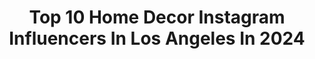 ---
title: Top 10 Home Decor Instagram Influencers In Los Angeles In 2024
description: >-
  Find top home decor Instagram influencers in Los Angeles in 2024. Most popular hashtags: #homedecor #losangeles #interiordesign #architecture.
platform: Instagram
hits: 173
text_top: Discover the top-rated Instagram accounts on inBeat.
text_bottom: inBeat holds 173 Instagram influencers like this in Los Angeles, United States for you to contact.
profiles:
  - username: "tommy.lei"
    fullname: >-
      Tommy Lei
    bio: >-
      Fine artist meets fine design. @cansoninfinity ambassador. Subscribe to collect below⤵️
    location: "United States"
    followers: 31546
    engagement: 86
    commentsToLikes: 0.082631
    id: ck0vv2eran87t0i19efvbvmfq
    verified: true
    hashtags: "#fineart, #cansoninfinity, #artist, #tommyleistudio"
  - username: "hardstark"
    fullname: >-
      Georgia Hardstark
    bio: >-
      I’m half of @MyFavoriteMurder podcast, memoir Stay Sexy & Don’t Get Murdered, & @exactlyright podcast network. Totally obsessed w/ @ElvisAndMimiAndDot
    location: "United States"
    followers: 585273
    engagement: 1335
    commentsToLikes: 0.021657
    id: ck0vxpvy704hx0i19go3itzm4
    verified: true
    hashtags: "#elvisthesiamese, #tbt, #ourgirlcookie, #hardstarking"
  - username: "hollyhatchsells"
    fullname: >-
      Holly Hatch
    bio: >-
      Selling ~ Calabasas, Malibu, Westlake Village, Ventura, OC CEO @hollyandchrisluxuryhomes DRE ~01244574 Work with the TEAM ⬇️
    location: "United States"
    followers: 10547
    engagement: 84
    commentsToLikes: 0.271323
    id: ckpf4pbsf0rt10j23wpa4uv4t
    verified: false
    hashtags: "#relax, #swim, #hollyandchrisluxurygroup, #luxury"
  - username: "nicholasparkerr"
    fullname: >-
      Nico Parker
    bio: >-
      
    location: "United States"
    followers: 4477
    engagement: 1385
    commentsToLikes: 0.083625
    id: ck14l2suesk8f0i19eyxdwdw7
    verified: false
    hashtags: "#realestate, #mansiongoals, #calabasasrealestate, #thousandoaks"
  - username: "yummertime"
    fullname: >-
      Yummertime®
    bio: >-
      husbands renovating our dream home in LA ✨ design • beauty • food • life by Brock + Chris Lin
    location: "United States"
    followers: 329517
    engagement: 457
    commentsToLikes: 0.016853
    id: ck55kkh4uziwv0i11jdazjr44
    verified: true
    hashtags: "#recipe, #holidays, #vitalproteins, #vitalpartner"
  - username: "chrissybuns"
    fullname: >-
      Chrissy Petty
    bio: >-
      food-lovin millennial I help women build healthy habits & monetize their ambition online💲 low carb/high protein, workouts & fashion sample my magic👇🏻
    location: "United States"
    followers: 99784
    engagement: 627
    commentsToLikes: 0.038788
    id: ck15s6ba1bfst0i19w8xbp228
    verified: false
    hashtags: "#ketosis, #swiftie, #erastour, #amsterdam"
  - username: "camilla.marcus"
    fullname: >-
      Camilla Ruth Marcus
    bio: >-
      chef | activist | entrepreneur | adventurer | mama @westbourne @roar.ny @indprestaurants
    location: "United States"
    followers: 35222
    engagement: 114
    commentsToLikes: 0.017771
    id: clm42v7ux5tjk0j08l4sicgnw
    verified: false
    hashtags: "#foodies, #losangeleschef, #momof3, #homeinspo"
  - username: "raisinggreatnessofficial"
    fullname: >-
      KAREN CLAY-FENDERSON
    bio: >-
      California Mom Lifestyle Blogger 🎓M.S.Ed “Hey Sunshines, It’s Always Time to Shine!” Food•Family•Travel•Beauty 📍Los Angeles
    location: "United States"
    followers: 131158
    engagement: 170
    commentsToLikes: 0.035166
    id: cl7ivx9o2uecz0i23wz02r34z
    verified: false
    hashtags: "#lamoms, #parenthood, #momsofinstagram, #eatincolor"
  - username: "packmeinursuitcase"
    fullname: >-
      Emi
    bio: >-
      ✈ Travel | Lifestyle | Inspo NYC 🔛 HK ✧ ✧ ✧ ✧ ✧ ✧ ✧ 💌 emiiitraveler@gmail.com
    location: "United States"
    followers: 30644
    engagement: 169
    commentsToLikes: 0.145398
    id: ck0u8lptw7oma0i194t7rvl3i
    verified: false
    hashtags: "#nurserydecor, #nurseryideas, #darlingescapes, #thediscoverer"
  - username: "mansionstyles"
    fullname: >-
      Mansions🏰 | Houses🏡 | Homes🏚️
    bio: >-
      🏰 Best Mansions on IG 💰 DM for Promos/Advertising 💎 Follow @billionairesinterior for Interiors 👇 Inside Marshmello’s $10 Million Mansion👇
    location: "United States"
    followers: 389959
    engagement: 178
    commentsToLikes: 0.008813
    id: ck0twxfkjh5se0i19tem1fol3
    verified: false
    hashtags: "#beautifulhome, #architecture, #luxuryhome, #modernarchitecture"
---